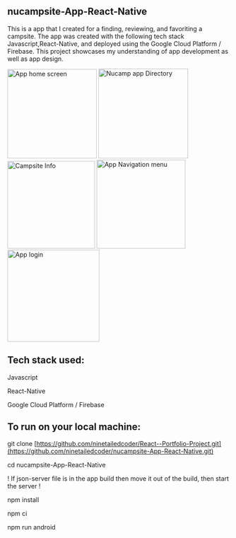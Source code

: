 nucampsite-App-React-Native
---------------------------
This is a app that I created for a finding, reviewing, and favoriting a campsite. 
The app was created with the following tech stack
Javascript,React-Native, and deployed using the Google Cloud Platform / Firebase. 
This project showcases my understanding of app development as well as app design.

<img width="202" alt="App home screen" src="https://user-images.githubusercontent.com/108363860/232648559-75e790d7-65ed-4680-870e-0fd422a00f78.PNG">
<img width="203" alt="Nucamp app Directory" src="https://user-images.githubusercontent.com/108363860/232648614-a79b791a-e6b0-4d0b-b2c9-674eeefb355e.PNG">
<img width="198" alt="Campsite Info" src="https://user-images.githubusercontent.com/108363860/232648633-b8229831-c9f5-4b04-a9b8-b5d654fb0661.PNG">
<img width="201" alt="App Navigation menu" src="https://user-images.githubusercontent.com/108363860/232648881-88ca3a2f-f0b4-4be8-ad3e-9405ee8841f8.PNG">
<img width="208" alt="App login" src="https://user-images.githubusercontent.com/108363860/232649042-bfc36021-e41b-4030-ac49-cce3ca5c8386.PNG">



Tech stack used:
----------------
Javascript

React-Native

Google Cloud Platform / Firebase

To run on your local machine:
------------------------------

git clone [https://github.com/ninetailedcoder/React--Portfolio-Project.git](https://github.com/ninetailedcoder/nucampsite-App-React-Native.git)

cd nucampsite-App-React-Native

! If json-server file is in the app build then move it out of the build, then start the server !

npm install

npm ci

npm run android
